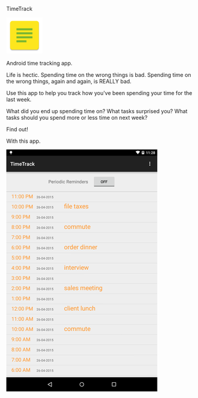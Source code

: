 TimeTrack

![alt tag](https://github.com/confiscate/timetrack/blob/master/app/src/main/res/mipmap-xhdpi/ic_launcher.png)

Android time tracking app.

Life is hectic.
Spending time on the wrong things is bad.
Spending time on the wrong things, again and again, is REALLY bad.


Use this app to help you track how you've been spending your time for the last week.

What did you end up spending time on?
What tasks surprised you?
What tasks should you spend more or less time on next week?

Find out!

With this app.


![alt tag](https://github.com/confiscate/timetrack/blob/master/screenshot.png)
